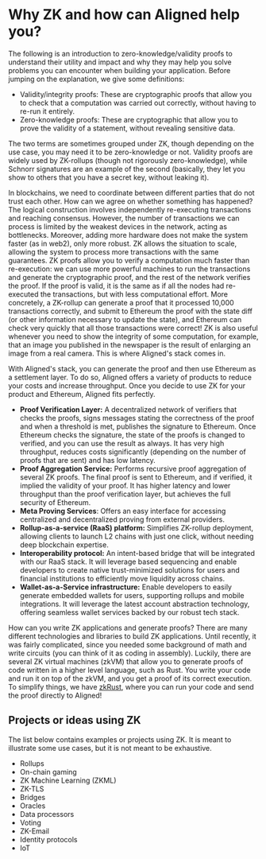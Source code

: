 # Why ZK and how can Aligned help you?

The following is an introduction to zero-knowledge/validity proofs to understand their utility and impact and why they may help you solve problems you can encounter when building your application. Before jumping on the explanation, we give some definitions:
 
- Validity/integrity proofs: These are cryptographic proofs that allow you to check that a computation was carried out correctly, without having to re-run it entirely.
- Zero-knowledge proofs: These are cryptographic that allow you to prove the validity of a statement, without revealing sensitive data.

The two terms are sometimes grouped under ZK, though depending on the use case, you may need it to be zero-knowledge or not. Validity proofs are widely used by ZK-rollups (though not rigorously zero-knowledge), while Schnorr signatures are an example of the second (basically, they let you show to others that you have a secret key, without leaking it).

In blockchains, we need to coordinate between different parties that do not trust each other. How can we agree on whether something has happened? The logical construction involves independently re-executing transactions and reaching consensus. However, the number of transactions we can process is limited by the weakest devices in the network, acting as bottlenecks. Moreover, adding more hardware does not make the system faster (as in web2), only more robust. ZK allows the situation to scale, allowing the system to process more transactions with the same guarantees. ZK proofs allow you to verify a computation much faster than re-execution: we can use more powerful machines to run the transactions and generate the cryptographic proof, and the rest of the network verifies the proof. If the proof is valid, it is the same as if all the nodes had re-executed the transactions, but with less computational effort. More concretely, a ZK-rollup can generate a proof that it processed 10,000 transactions correctly, and submit to Ethereum the proof with the state diff (or other information necessary to update the state), and Ethereum can check very quickly that all those transactions were correct! ZK is also useful whenever you need to show the integrity of some computation, for example, that an image you published in the newspaper is the result of enlarging an image from a real camera. This is where Aligned's stack comes in.

With Aligned's stack, you can generate the proof and then use Ethereum as a settlement layer. To do so, Aligned offers a variety of products to reduce your costs and increase throughput. Once you decide to use ZK for your product and Ethereum, Aligned fits perfectly.

- **Proof Verification Layer:** A decentralized network of verifiers that checks the proofs, signs messages stating the correctness of the proof and when a threshold is met, publishes the signature to Ethereum. Once Ethereum checks the signature, the state of the proofs is changed to verified, and you can use the result as always. It has very high throughput, reduces costs significantly (depending on the number of proofs that are sent) and has low latency.
- **Proof Aggregation Service:** Performs recursive proof aggregation of several ZK proofs. The final proof is sent to Ethereum, and if verified, it implied the validity of your proof. It has higher latency and lower throughput than the proof verification layer, but achieves the full security of Ethereum.
- **Meta Proving Services**: Offers an easy interface for accessing centralized and decentralized proving from external providers.
- **Rollup-as-a-service (RaaS) platform:** Simplifies ZK-rollup deployment, allowing clients to launch L2 chains with just one click, without needing deep blockchain expertise.
- **Interoperability protocol:** An intent-based bridge that will be integrated with our RaaS stack. It will leverage based sequencing and enable developers to create native trust-minimized solutions for users and financial institutions to efficiently move liquidity across chains.
- **Wallet-as-a-Service infrastructure:** Enable developers to easily generate embedded wallets for users, supporting rollups and mobile integrations. It will leverage the latest account abstraction technology, offering seamless wallet services backed by our robust tech stack.

How can you write ZK applications and generate proofs? There are many different technologies and libraries to build ZK applications. Until recently, it was fairly complicated, since you needed some background of math and write circuits (you can think of it as coding in assembly). Luckily, there are several ZK virtual machines (zkVM) that allow you to generate proofs of code written in a higher level language, such as Rust.
You write your code and run it on top of the zkVM, and you get a proof of its correct execution. To simplify things, we have [zkRust](../3_guides/5_using_zkrust.md), where you can run your code and send the proof directly to Aligned!

## Projects or ideas using ZK

The list below contains examples or projects using ZK. It is meant to illustrate some use cases, but it is not meant to be exhaustive.

- Rollups
- On-chain gaming
- ZK Machine Learning (ZKML)
- ZK-TLS
- Bridges
- Oracles
- Data processors
- Voting
- ZK-Email
- Identity protocols
- IoT
